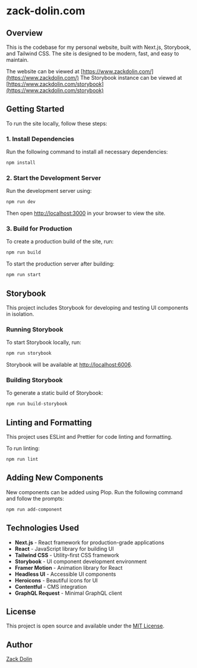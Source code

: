 # zack-dolin.com

## Overview

This is the codebase for my personal website, built with Next.js, Storybook, and Tailwind CSS. The site is designed to be modern, fast, and easy to maintain.

The website can be viewed at [https://www.zackdolin.com/](https://www.zackdolin.com/)
The Storybook instance can be viewed at [https://www.zackdolin.com/storybook](https://www.zackdolin.com/storybook)

## Getting Started

To run the site locally, follow these steps:

### 1. Install Dependencies

Run the following command to install all necessary dependencies:

```bash
npm install
```

### 2. Start the Development Server

Run the development server using:

```bash
npm run dev
```

Then open [http://localhost:3000](http://localhost:3000) in your browser to view the site.

### 3. Build for Production

To create a production build of the site, run:

```bash
npm run build
```

To start the production server after building:

```bash
npm run start
```

## Storybook

This project includes Storybook for developing and testing UI components in isolation.

### Running Storybook

To start Storybook locally, run:

```bash
npm run storybook
```

Storybook will be available at [http://localhost:6006](http://localhost:6006).

### Building Storybook

To generate a static build of Storybook:

```bash
npm run build-storybook
```

## Linting and Formatting

This project uses ESLint and Prettier for code linting and formatting.

To run linting:

```bash
npm run lint
```

## Adding New Components

New components can be added using Plop. Run the following command and follow the prompts:

```bash
npm run add-component
```

## Technologies Used

- **Next.js** - React framework for production-grade applications
- **React** - JavaScript library for building UI
- **Tailwind CSS** - Utility-first CSS framework
- **Storybook** - UI component development environment
- **Framer Motion** - Animation library for React
- **Headless UI** - Accessible UI components
- **Heroicons** - Beautiful icons for UI
- **Contentful** - CMS integration
- **GraphQL Request** - Minimal GraphQL client

## License

This project is open source and available under the [MIT License](LICENSE).

## Author

[Zack Dolin](https://zackdolin.com/)